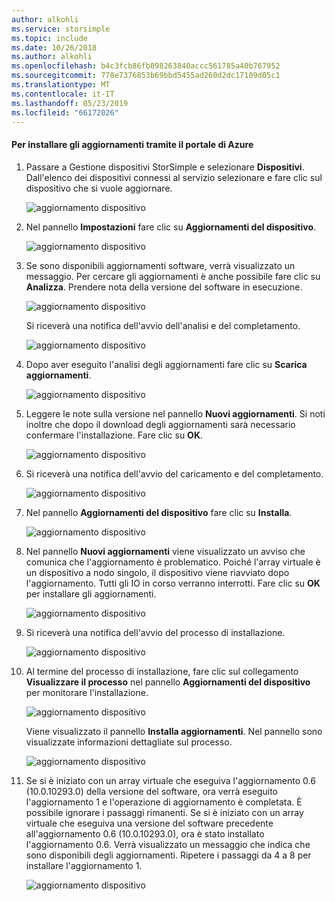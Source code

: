 ```yaml
---
author: alkohli
ms.service: storsimple
ms.topic: include
ms.date: 10/26/2018
ms.author: alkohli
ms.openlocfilehash: b4c3fcb86fb098263840accc561785a40b767952
ms.sourcegitcommit: 778e7376853b69bbd5455ad260d2dc17109d05c1
ms.translationtype: MT
ms.contentlocale: it-IT
ms.lasthandoff: 05/23/2019
ms.locfileid: "66172026"
---
```

#### <a name="to-install-updates-via-the-azure-portal"></a>Per installare gli aggiornamenti tramite il portale di Azure

1. Passare a Gestione dispositivi StorSimple e selezionare **Dispositivi**. Dall'elenco dei dispositivi connessi al servizio selezionare e fare clic sul dispositivo che si vuole aggiornare.

    ![aggiornamento dispositivo](../includes/media/storsimple-virtual-array-install-update-via-portal-04/azupdate1m.png) 

2. Nel pannello **Impostazioni** fare clic su **Aggiornamenti del dispositivo**.

    ![aggiornamento dispositivo](../includes/media/storsimple-virtual-array-install-update-via-portal-04/azupdate2m.png)  

3. Se sono disponibili aggiornamenti software, verrà visualizzato un messaggio. Per cercare gli aggiornamenti è anche possibile fare clic su **Analizza**. Prendere nota della versione del software in esecuzione. 

    ![aggiornamento dispositivo](../includes/media/storsimple-virtual-array-install-update-via-portal-1/azupdate3m1.png)

    Si riceverà una notifica dell'avvio dell'analisi e del completamento.

    ![aggiornamento dispositivo](../includes/media/storsimple-virtual-array-install-update-via-portal-1/azupdate5m.png)

4. Dopo aver eseguito l'analisi degli aggiornamenti fare clic su **Scarica aggiornamenti**.

    ![aggiornamento dispositivo](../includes/media/storsimple-virtual-array-install-update-via-portal-1/azupdate6m.png)

5. Leggere le note sulla versione nel pannello **Nuovi aggiornamenti**. Si noti inoltre che dopo il download degli aggiornamenti sarà necessario confermare l'installazione. Fare clic su **OK**.

    ![aggiornamento dispositivo](../includes/media/storsimple-virtual-array-install-update-via-portal-1/azupdate7m.png)

6. Si riceverà una notifica dell'avvio del caricamento e del completamento.

     ![aggiornamento dispositivo](../includes/media/storsimple-virtual-array-install-update-via-portal-1/azupdate8m.png)

5. Nel pannello **Aggiornamenti del dispositivo** fare clic su **Installa**.

     ![aggiornamento dispositivo](../includes/media/storsimple-virtual-array-install-update-via-portal-1/azupdate11m1.png)

6. Nel pannello **Nuovi aggiornamenti** viene visualizzato un avviso che comunica che l'aggiornamento è problematico. Poiché l'array virtuale è un dispositivo a nodo singolo, il dispositivo viene riavviato dopo l'aggiornamento. Tutti gli IO in corso verranno interrotti. Fare clic su **OK** per installare gli aggiornamenti.

    ![aggiornamento dispositivo](../includes/media/storsimple-virtual-array-install-update-via-portal-1/azupdate12m.png)

7. Si riceverà una notifica dell'avvio del processo di installazione.

    ![aggiornamento dispositivo](../includes/media/storsimple-virtual-array-install-update-via-portal-1/azupdate13m.png)

8.  Al termine del processo di installazione, fare clic sul collegamento **Visualizzare il processo** nel pannello **Aggiornamenti del dispositivo** per monitorare l'installazione. 

    ![aggiornamento dispositivo](../includes/media/storsimple-virtual-array-install-update-via-portal-1/azupdate15m1.png)

    Viene visualizzato il pannello **Installa aggiornamenti**. Nel pannello sono visualizzate informazioni dettagliate sul processo.

    ![aggiornamento dispositivo](../includes/media/storsimple-virtual-array-install-update-via-portal-1/azupdate16m1.png)

9. Se si è iniziato con un array virtuale che eseguiva l'aggiornamento 0.6 (10.0.10293.0) della versione del software, ora verrà eseguito l'aggiornamento 1 e l'operazione di aggiornamento è completata. È possibile ignorare i passaggi rimanenti. Se si è iniziato con un array virtuale che eseguiva una versione del software precedente all'aggiornamento 0.6 (10.0.10293.0), ora è stato installato l'aggiornamento 0.6. Verrà visualizzato un messaggio che indica che sono disponibili degli aggiornamenti. Ripetere i passaggi da 4 a 8 per installare l'aggiornamento 1.

    ![aggiornamento dispositivo](../includes/media/storsimple-virtual-array-install-update-via-portal-1/azupdate17.png)

